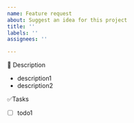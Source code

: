 ```yaml
---
name: Feature request
about: Suggest an idea for this project
title: ''
labels: ''
assignees: ''

---
```


🔨 Description
- description1
- description2

✅Tasks
- [ ] todo1
